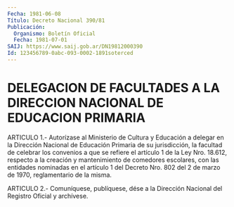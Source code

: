 ```yaml
---
Fecha: 1981-06-08
Título: Decreto Nacional 390/81
Publicación:
  Organismo: Boletín Oficial
  Fecha: 1981-07-01
SAIJ: https://www.saij.gob.ar/DN19812000390
Id: 123456789-0abc-093-0002-1891soterced
---
```

# DELEGACION DE FACULTADES A LA DIRECCION NACIONAL DE EDUCACION PRIMARIA

<a id="1"></a>
ARTICULO  1.-  Autorízase  al  Ministerio  de Cultura y Educación a delegar  en  la  Dirección  Nacional de Educación  Primaria  de  su jurisdicción,  la facultad de  celebrar  los  convenios  a  que  se refiere el artículo  1  de  la  Ley  Nro.  18.612,  respecto  a  la creación  y mantenimiento de comedores escolares, con las entidades nominadas en  el  artículo 1 del Decreto Nro. 802 del 2 de marzo de 1970, reglamentario de la misma.

<a id="2"></a>
ARTICULO  2.- Comuníquese, publíquese, dése a la Dirección Nacional del Registro Oficial y archívese.